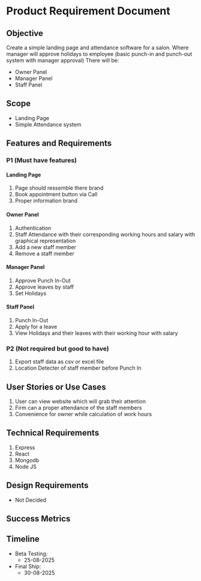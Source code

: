 # Product Requirement Document

## Objective
Create a simple landing page and attendance software for a salon. Where manager will approve holidays to employee (basic punch-in and punch-out system with manager approval)
There will be:
- Owner Panel
- Manager Panel
- Staff Panel

## Scope
- Landing Page
- Simple Attendance system

## Features and Requirements
### P1 (Must have features)
#### Landing Page
1. Page should ressemble there brand
2. Book appointment button via Call
3. Proper information brand

#### Owner Panel
1. Authentication
2. Staff Attendance with their corresponding working hours and salary with graphical representation
3. Add a new staff member
4. Remove a staff member

#### Manager Panel
1. Approve Punch In-Out
2. Approve leaves by staff
3. Set Holidays

#### Staff Panel
1. Punch In-Out
2. Apply for a leave
3. View Holidays and their leaves with their working hour with salary 

### P2 (Not required but good to have)
1. Export staff data as csv or excel file
2. Location Detecter of staff member before Punch In

## User Stories or Use Cases
1. User can view website which will grab their attention
2. Firm can a proper attendance of the staff members
3. Convenience for owner while calculation of work hours

## Technical Requirements
1. Express
2. React
3. Mongodb
4. Node JS

## Design Requirements
- Not Decided

## Success Metrics

## Timeline
- Beta Testing:
  - 25-08-2025
- Final Ship:
  - 30-08-2025